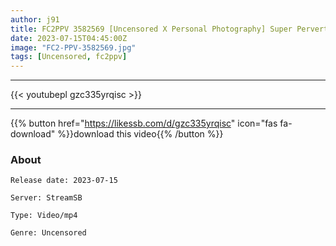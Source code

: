 ```yaml
---
author: j91
title: FC2PPV 3582569 [Uncensored X Personal Photography] Super Perverted Young Wife In Her 30s Again… This Time I Use Two Toys At The Same Time On The Bed And Roll Up Violently! I Can’t Get Any More Poked While Shaking My Plump Breasts…
date: 2023-07-15T04:45:00Z
image: "FC2-PPV-3582569.jpg"
tags: [Uncensored, fc2ppv]
---
```

___

{{< youtubepl gzc335yrqisc >}}
___

{{% button href="https://likessb.com/d/gzc335yrqisc" icon="fas fa-download" %}}download this video{{% /button %}}
### About

`Release date: 2023-07-15`

`Server: StreamSB`

`Type: Video/mp4`

`Genre:	Uncensored`